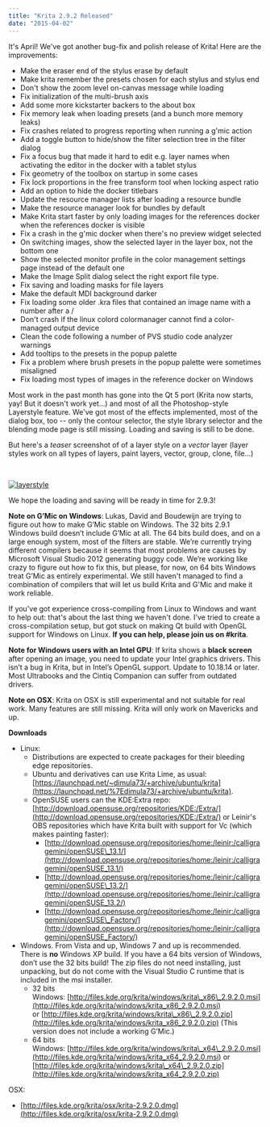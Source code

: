 ```yaml
---
title: "Krita 2.9.2 Released"
date: "2015-04-02"
---
```


It's April! We've got another bug-fix and polish release of Krita! Here are the improvements:

- Make the eraser end of the stylus erase by default
- Make krita remember the presets chosen for each stylus and stylus end
- Don't show the zoom level on-canvas message while loading
- Fix initialization of the multi-brush axis
- Add some more kickstarter backers to the about box
- Fix memory leak when loading presets (and a bunch more memory leaks)
- Fix crashes related to progress reporting when running a g'mic action
- Add a toggle button to hide/show the filter selection tree in the filter dialog
- Fix a focus bug that made it hard to edit e.g. layer names when activating the editor in the docker with a tablet stylus
- Fix geometry of the toolbox on startup in some cases
- Fix lock proportions in the free transform tool when locking aspect ratio
- Add an option to hide the docker titlebars
- Update the resource manager lists after loading a resource bundle
- Make the resource manager look for bundles by default
- Make Krita start faster by only loading images for the references docker when the references docker is visible
- Fix a crash in the g'mic docker when there's no preview widget selected
- On switching images, show the selected layer in the layer box, not the bottom one
- Show the selected monitor profile in the color management settings page instead of the default one
- Make the Image Split dialog select the right export file type.
- Fix saving and loading masks for file layers
- Make the default MDI background darker
- Fix loading some older .kra files that contained an image name with a number after a /
- Don't crash if the linux colord colormanager cannot find a color-managed output device
- Clean the code following a number of PVS studio code analyzer warnings
- Add tooltips to the presets in the popup palette
- Fix a problem where brush presets in the popup palette were sometimes misaligned
- Fix loading most types of images in the reference docker on Windows

Most work in the past month has gone into the Qt 5 port (Krita now starts, yay! But it doesn't work yet...) and most of all the Photoshop-style Layerstyle feature. We've got most of the effects implemented, most of the dialog box, too -- only the contour selector, the style library selector and the blending mode page is still missing. Loading and saving is still to be done.

But here's a _teaser_ screenshot of of a layer style on a _vector_ layer (layer styles work on all types of layers, paint layers, vector, group, clone, file...)

 

[![layerstyle](../images/layerstyle-1024x314.png)](https://krita.org/wp-content/uploads/2015/04/layerstyle.png)

We hope the loading and saving will be ready in time for 2.9.3!

**Note on G’Mic on Windows**: Lukas, David and Boudewijn are trying to figure out how to make G’Mic stable on Windows. The 32 bits 2.9.1 Windows build doesn’t include G’Mic at all. The 64 bits build does, and on a large enough system, most of the filters are stable. We’re currently trying different compilers because it seems that most problems are causes by Microsoft Visual Studio 2012 generating buggy code. We’re working like crazy to figure out how to fix this, but please, for now, on 64 bits Windows treat G’Mic as entirely experimental. We still haven't managed to find a combination of compilers that will let us build Krita and G'Mic and make it work reliable.

If you've got experience cross-compiling from Linux to Windows and want to help out: that's about the last thing we haven't done. I've tried to create a cross-compilation setup, but got stuck on making Qt build with OpenGL support for Windows on Linux. **If you can help, please join us on #krita**.

**Note for Windows users with an Intel GPU**: If krita shows a **black screen** after opening an image, you need to update your Intel graphics drivers. This isn’t a bug in Krita, but in Intel’s OpenGL support. Update to 10.18.14 or later. Most Ultrabooks and the Cintiq Companion can suffer from outdated drivers.

**Note on OSX**: Krita on OSX is still experimental and not suitable for real work. Many features are still missing. Krita will only work on Mavericks and up.

**Downloads**

- Linux:
    - Distributions are expected to create packages for their bleeding edge repositories.
    - Ubuntu and derivatives can use Krita Lime, as usual: [https://launchpad.net/~dimula73/+archive/ubuntu/krita](https://launchpad.net/%7Edimula73/+archive/ubuntu/krita).
    - OpenSUSE users can the KDE:Extra repo: [http://download.opensuse.org/repositories/KDE:/Extra/](http://download.opensuse.org/repositories/KDE:/Extra/) or Leinir's OBS repositories which have Krita built with support for Vc (which makes painting faster):
        - [http://download.opensuse.org/repositories/home:/leinir:/calligragemini/openSUSE\_13.1/](http://download.opensuse.org/repositories/home:/leinir:/calligragemini/openSUSE_13.1/)
        - [http://download.opensuse.org/repositories/home:/leinir:/calligragemini/openSUSE\_13.2/](http://download.opensuse.org/repositories/home:/leinir:/calligragemini/openSUSE_13.2/)
        - [http://download.opensuse.org/repositories/home:/leinir:/calligragemini/openSUSE\_Factory/](http://download.opensuse.org/repositories/home:/leinir:/calligragemini/openSUSE_Factory/)
- Windows. From Vista and up, Windows 7 and up is recommended. There is **no** Windows XP build. If you have a 64 bits version of Windows, don’t use the 32 bits build! The zip files do not need installing, just unpacking, but do not come with the Visual Studio C runtime that is included in the msi installer.
    - 32 bits Windows: [http://files.kde.org/krita/windows/krita\_x86\_2.9.2.0.msi](http://files.kde.org/krita/windows/krita_x86_2.9.2.0.msi) or [http://files.kde.org/krita/windows/krita\_x86\_2.9.2.0.zip](http://files.kde.org/krita/windows/krita_x86_2.9.2.0.zip) (This version does not include a working G’Mic.)
    - 64 bits Windows: [http://files.kde.org/krita/windows/krita\_x64\_2.9.2.0.msi](http://files.kde.org/krita/windows/krita_x64_2.9.2.0.msi) or [http://files.kde.org/krita/windows/krita\_x64\_2.9.2.0.zip](http://files.kde.org/krita/windows/krita_x64_2.9.2.0.zip)

OSX:

- [http://files.kde.org/krita/osx/krita-2.9.2.0.dmg](http://files.kde.org/krita/osx/krita-2.9.2.0.dmg)

